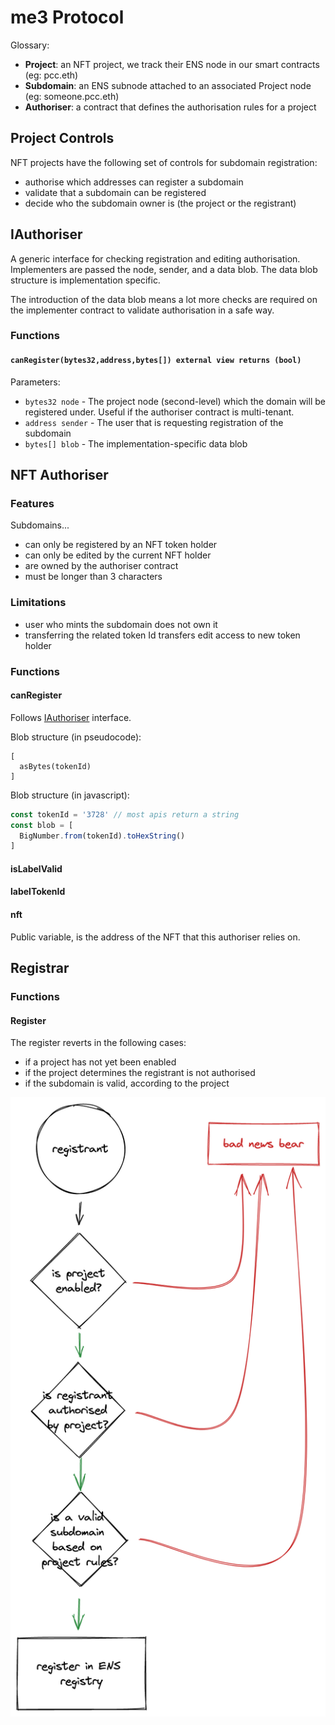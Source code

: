 # me3 Protocol

Glossary:

* **Project**: an NFT project, we track their ENS node in our smart contracts (eg: pcc.eth)
* **Subdomain**: an ENS subnode attached to an associated Project node (eg: someone.pcc.eth)
* **Authoriser**: a contract that defines the authorisation rules for a project

## Project Controls

NFT projects have the following set of controls for subdomain registration:

* authorise which addresses can register a subdomain
* validate that a subdomain can be registered
* decide who the subdomain owner is (the project or the registrant)

## IAuthoriser

A generic interface for checking registration and editing authorisation. Implementers are passed the node, sender, and a data blob. The data blob structure is implementation specific.

The introduction of the data blob means a lot more checks are required on the implementer contract to validate authorisation in a safe way.

### Functions

#### `canRegister(bytes32,address,bytes[]) external view returns (bool)`

Parameters:

* `bytes32 node` - The project node (second-level) which the domain will be registered under. Useful if the authoriser contract is multi-tenant.
* `address sender` - The user that is requesting registration of the subdomain
* `bytes[] blob` - The implementation-specific data blob

## NFT Authoriser

### Features

Subdomains...

* can only be registered by an NFT token holder
* can only be edited by the current NFT holder
* are owned by the authoriser contract
* must be longer than 3 characters

### Limitations

* user who mints the subdomain does not own it
* transferring the related token Id transfers edit access to new token holder

### Functions

#### canRegister

Follows [IAuthoriser](#iauthoriser) interface.

Blob structure (in pseudocode):

```
[
  asBytes(tokenId)
]
```

Blob structure (in javascript):

```js
const tokenId = '3728' // most apis return a string
const blob = [
  BigNumber.from(tokenId).toHexString()
]
```

#### isLabelValid

#### labelTokenId

#### nft

Public variable, is the address of the NFT that this authoriser relies on.

## Registrar

### Functions

#### Register

The register reverts in the following cases:
* if a project has not yet been enabled
* if the project determines the registrant is not authorised
* if the subdomain is valid, according to the project

![registration flow](docs/registration-flow.png)
